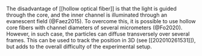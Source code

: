 The disadvantage of [[hollow optical fiber]] is that the light is guided through the core, and the inner channel is illuminated through an evanescent field (@Faez2015). To overcome this, it is possible to use hollow core fibers with channel diameters of several micrometers (@Fo2020). However, in such case, the particles can diffuse transversely over several frames. This can be used to track the position in 3D (see [[202010261531]]), but adds to the overall difficulty of the experimental setup. 